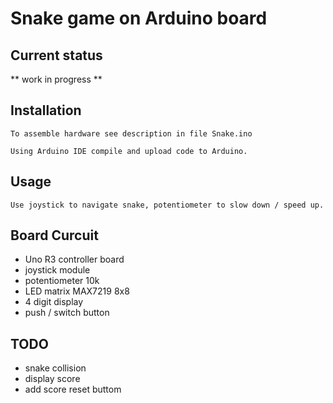 # Snake game on Arduino board

## Current status

** work in progress **

## Installation

	To assemble hardware see description in file Snake.ino

	Using Arduino IDE compile and upload code to Arduino.

## Usage

	Use joystick to navigate snake, potentiometer to slow down / speed up.

## Board Curcuit

- Uno R3 controller board
- joystick module
- potentiometer 10k
- LED matrix MAX7219 8x8
- 4 digit display
- push / switch button

## TODO

- snake collision
- display score
- add score reset buttom

